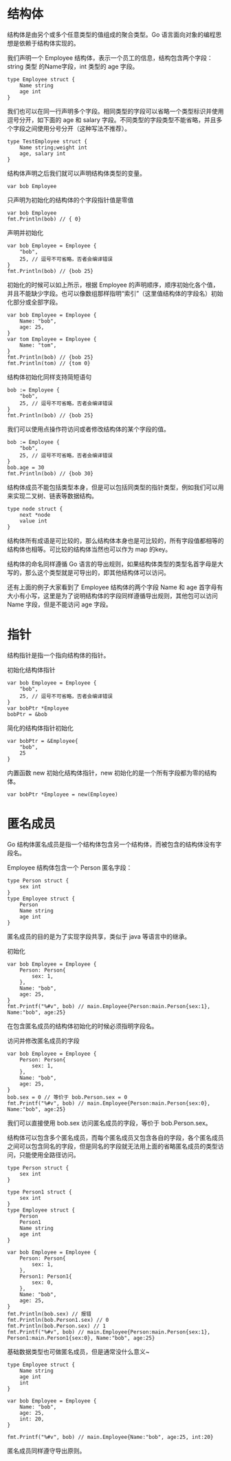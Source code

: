 # 结构体

结构体是由另个或多个任意类型的值组成的聚合类型。Go 语言面向对象的编程思想是依赖于结构体实现的。  

我们声明一个 Employee 结构体，表示一个员工的信息，结构包含两个字段：string 类型 的Name字段，int 类型的 age 字段。

```
type Employee struct {
    Name string
    age int
}
```

我们也可以在同一行声明多个字段。相同类型的字段可以省略一个类型标识并使用逗号分开，如下面的 age 和 salary 字段。不同类型的字段类型不能省略，并且多个字段之间使用分号分开（这种写法不推荐）。

```
type TestEmployee struct {
    Name string;weight int
    age, salary int
}
```

结构体声明之后我们就可以声明结构体类型的变量。

```
var bob Employee
```

只声明为初始化的结构体的个字段指针值是零值

```
var bob Employee
fmt.Println(bob) // { 0}
```

声明并初始化

```
var bob Employee = Employee {
    "bob",
    25, // 逗号不可省略，否者会编译错误
}
fmt.Println(bob) // {bob 25}
```

初始化的时候可以如上所示，根据 Employee 的声明顺序，顺序初始化各个值，并且不能缺少字段。也可以像数组那样指明“索引”（这里值结构体的字段名）初始化部分或全部字段。

```
var bob Employee = Employee {
    Name: "bob",
    age: 25,
}
var tom Employee = Employee {
    Name: "tom",
}
fmt.Println(bob) // {bob 25}
fmt.Println(tom) // {tom 0}
```

结构体初始化同样支持简短语句

```
bob := Employee {
    "bob",
    25, // 逗号不可省略，否者会编译错误
}
fmt.Println(bob) // {bob 25}
```

我们可以使用点操作符访问或者修改结构体的某个字段的值。

```
bob := Employee {
    "bob",
    25, // 逗号不可省略，否者会编译错误
}
bob.age = 30
fmt.Println(bob) // {bob 30}
```

结构体成员不能包括类型本身，但是可以包括同类型的指针类型，例如我们可以用来实现二叉树、链表等数据结构。  

```
type node struct {
    next *node
    value int
}
```

结构体所有成语是可比较的，那么结构体本身也是可比较的，所有字段值都相等的结构体也相等。可比较的结构体当然也可以作为 map 的key。  

结构体的命名同样遵循 Go 语言的导出规则，如果结构体类型的类型名首字母是大写的，那么这个类型就是可导出的，即其他结构体可以访问。  

还有上面的例子大家看到了 Employee 结构体的两个字段 Name 和 age 首字母有大小有小写，这里是为了说明结构体的字段同样遵循导出规则，其他包可以访问 Name 字段，但是不能访问 age 字段。



# 指针

结构指针是指一个指向结构体的指针。  

初始化结构体指针

```
var bob Employee = Employee {
    "bob",
    25, // 逗号不可省略，否者会编译错误
}
var bobPtr *Employee
bobPtr = &bob
```

简化的结构体指针初始化

```
var bobPtr = &Employee{
    "bob",
    25
}
```

内置函数 new 初始化结构体指针，new 初始化的是一个所有字段都为零的结构体。

```
var bobPtr *Employee = new(Employee)
```



# 匿名成员

Go 结构体匿名成员是指一个结构体包含另一个结构体，而被包含的结构体没有字段名。  

Employee 结构体包含一个 Person 匿名字段：

```
type Person struct {
    sex int
}
type Employee struct {
	Person
	Name string
    age int
}
```

匿名成员的目的是为了实现字段共享，类似于 java 等语言中的继承。  

初始化

```
var bob Employee = Employee {
    Person: Person{
        sex: 1,
    },
    Name: "bob",
    age: 25,
}
fmt.Printf("%#v", bob) // main.Employee{Person:main.Person{sex:1}, Name:"bob", age:25}
```

在包含匿名成员的结构体初始化的时候必须指明字段名。  

访问并修改匿名成员的字段

```
var bob Employee = Employee {
    Person: Person{
        sex: 1,
    },
    Name: "bob",
    age: 25,
}
bob.sex = 0 // 等价于 bob.Person.sex = 0
fmt.Printf("%#v", bob) // main.Employee{Person:main.Person{sex:0}, Name:"bob", age:25}
```

我们可以直接使用 bob.sex 访问匿名成员的字段，等价于 bob.Person.sex。  

结构体可以包含多个匿名成员，而每个匿名成员又包含各自的字段，各个匿名成员之间可以包含同名的字段，但是同名的字段就无法用上面的省略匿名成员的类型访问，只能使用全路径访问。

```
type Person struct {
	sex int
}

type Person1 struct {
	sex int
}
type Employee struct {
	Person
	Person1
	Name string
	age int
}

var bob Employee = Employee {
	Person: Person{
		sex: 1,
	},
	Person1: Person1{
		sex: 0,
	},
	Name: "bob",
	age: 25,
}
fmt.Println(bob.sex) // 报错
fmt.Println(bob.Person1.sex) // 0
fmt.Println(bob.Person.sex) // 1
fmt.Printf("%#v", bob) // main.Employee{Person:main.Person{sex:1}, Person1:main.Person1{sex:0}, Name:"bob", age:25}
```

基础数据类型也可做匿名成员，但是通常没什么意义~

```
type Employee struct {
	Name string
	age int
	int
}

var bob Employee = Employee {
	Name: "bob",
	age: 25,
	int: 20,
}

fmt.Printf("%#v", bob) // main.Employee{Name:"bob", age:25, int:20}
```

匿名成员同样遵守导出原则。
